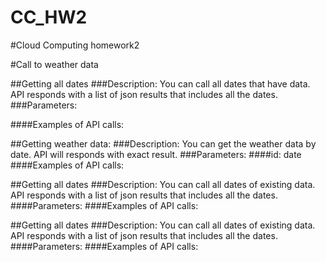 # CC_HW2
#Cloud Computing homework2

#Call to weather data

##Getting all dates
###Description:
You can call all dates that have data. API responds with a list of json results that includes all the dates.
###Parameters:

####Examples of API calls:


##Getting weather data:
###Description:
You can get the weather data by date. API will responds with exact result.
###Parameters: 
####id: date <YYYYMMDD>
####Examples of API calls:


##Getting all dates
###Description:
You can call all dates of existing data. API responds with a list of json results that includes all the dates.
####Parameters:
####Examples of API calls:


##Getting all dates
###Description:
You can call all dates of existing data. API responds with a list of json results that includes all the dates.
####Parameters:
####Examples of API calls:
